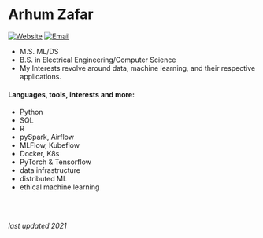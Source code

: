 # Arhum Zafar

[![Website](https://img.shields.io/badge/LinkedIn-%2B-blue)](https://www.linkedin.com/in/arhumz/)
[![Email](https://img.shields.io/badge/Contact-Email-green/)](mailto:work.arhum@gmail.com)



- M.S. ML/DS
- B.S. in Electrical Engineering/Computer Science
- My Interests revolve around data, machine learning, and their respective applications.


#### Languages, tools, interests and more:

- Python
- SQL
- R
- pySpark, Airflow
- MLFlow, Kubeflow
- Docker, K8s
- PyTorch & Tensorflow
- data infrastructure
- distributed ML
- ethical machine learning

<br>
<br>


*last updated 2021*

